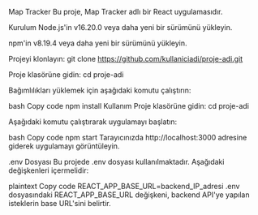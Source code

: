 Map Tracker
Bu proje, Map Tracker adlı bir React uygulamasıdır.

Kurulum
Node.js'in v16.20.0 veya daha yeni bir sürümünü yükleyin.

npm'in v8.19.4 veya daha yeni bir sürümünü yükleyin.

Projeyi klonlayın: git clone https://github.com/kullaniciadi/proje-adi.git

Proje klasörüne gidin: cd proje-adi

Bağımlılıkları yüklemek için aşağıdaki komutu çalıştırın:

bash
Copy code
npm install
Kullanım
Proje klasörüne gidin: cd proje-adi

Aşağıdaki komutu çalıştırarak uygulamayı başlatın:

bash
Copy code
npm start
Tarayıcınızda http://localhost:3000 adresine giderek uygulamayı görüntüleyin.

.env Dosyası
Bu projede .env dosyası kullanılmaktadır. Aşağıdaki değişkenleri içermelidir:

plaintext
Copy code
REACT_APP_BASE_URL=backend_IP_adresi
.env dosyasındaki REACT_APP_BASE_URL değişkeni, backend API'ye yapılan isteklerin base URL'sini belirtir.
